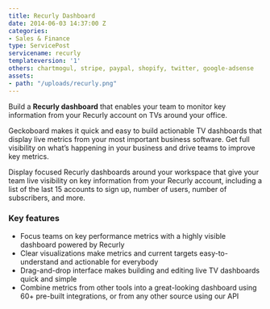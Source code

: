 ```yaml
---
title: Recurly Dashboard
date: 2014-06-03 14:37:00 Z
categories:
- Sales & Finance
type: ServicePost
servicename: recurly
templateversion: '1'
others: chartmogul, stripe, paypal, shopify, twitter, google-adsense
assets:
- path: "/uploads/recurly.png"
---
```


Build a **Recurly dashboard** that enables your team to monitor key information from your Recurly account on TVs around your office.

Geckoboard makes it quick and easy to build actionable TV dashboards that display live metrics from your most important business software. Get full visibility on what’s happening in your business and drive teams to improve key metrics. 

Display focused Recurly dashboards around your workspace that give your team live visibility on key information from your Recurly  account, including a list of the last 15 accounts to sign up, number of users, number of subscribers, and more.


<div class="useful-resources widget-main__inner">
<h3>Key features</h3>
<ul class="resources-links">
<li><span>Focus teams on key performance metrics with a highly visible dashboard powered by Recurly</span></li>
<li><span>Clear visualizations make metrics and current targets easy-to-understand and actionable for everybody</span></li>
<li><span>Drag-and-drop interface makes building and editing live TV dashboards quick and simple</span></li>
<li><span>Combine metrics from other tools into a great-looking dashboard using 60+ pre-built integrations, or from any other source using our API</span></li>
</ul>
</div>
